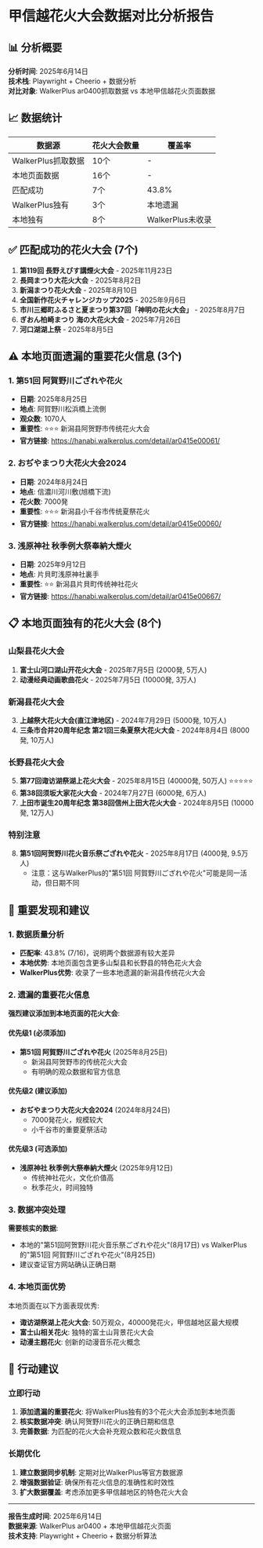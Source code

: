 # 甲信越花火大会数据对比分析报告

## 📊 分析概要

**分析时间**: 2025年6月14日  
**技术栈**: Playwright + Cheerio + 数据分析  
**对比对象**: WalkerPlus ar0400抓取数据 vs 本地甲信越花火页面数据

## 📈 数据统计

| 数据源 | 花火大会数量 | 覆盖率 |
|--------|-------------|--------|
| WalkerPlus抓取数据 | 10个 | - |
| 本地页面数据 | 16个 | - |
| 匹配成功 | 7个 | 43.8% |
| WalkerPlus独有 | 3个 | 本地遗漏 |
| 本地独有 | 8个 | WalkerPlus未收录 |

## ✅ 匹配成功的花火大会 (7个)

1. **第119回 長野えびす講煙火大会** - 2025年11月23日
2. **長岡まつり大花火大会** - 2025年8月2日
3. **新潟まつり花火大会** - 2025年8月10日
4. **全国新作花火チャレンジカップ2025** - 2025年9月6日
5. **市川三郷町ふるさと夏まつり第37回「神明の花火大会」** - 2025年8月7日
6. **ぎおん柏崎まつり 海の大花火大会** - 2025年7月26日
7. **河口湖湖上祭** - 2025年8月5日

## ⚠️ 本地页面遗漏的重要花火信息 (3个)

### 1. 第51回 阿賀野川ござれや花火
- **日期**: 2025年8月25日
- **地点**: 阿賀野川松浜橋上流側
- **观众数**: 1070人
- **重要性**: ⭐⭐⭐ 新潟县阿贺野市传统花火大会
- **官方链接**: https://hanabi.walkerplus.com/detail/ar0415e00061/

### 2. おぢやまつり大花火大会2024
- **日期**: 2024年8月24日
- **地点**: 信濃川河川敷(旭橋下流)
- **花火数**: 7000発
- **重要性**: ⭐⭐⭐ 新潟县小千谷市传统夏祭花火
- **官方链接**: https://hanabi.walkerplus.com/detail/ar0415e00060/

### 3. 浅原神社 秋季例大祭奉納大煙火
- **日期**: 2025年9月12日
- **地点**: 片貝町浅原神社裏手
- **重要性**: ⭐⭐ 新潟县片貝町传统神社花火
- **官方链接**: https://hanabi.walkerplus.com/detail/ar0415e00667/

## 📋 本地页面独有的花火大会 (8个)

### 山梨县花火大会
1. **富士山河口湖山开花火大会** - 2025年7月5日 (2000発, 5万人)
2. **动漫经典动画歌曲花火** - 2025年7月5日 (10000発, 3万人)

### 新潟县花火大会
3. **上越祭大花火大会(直江津地区)** - 2024年7月29日 (5000発, 10万人)
4. **三条市合并20周年纪念 第21回三条夏祭大花火大会** - 2024年8月4日 (8000発, 10万人)

### 长野县花火大会
5. **第77回诹访湖祭湖上花火大会** - 2025年8月15日 (40000発, 50万人) ⭐⭐⭐⭐⭐
6. **第38回须坂大家花火大会** - 2024年7月27日 (6000発, 6万人)
7. **上田市诞生20周年纪念 第38回信州上田大花火大会** - 2024年8月5日 (10000発, 12万人)

### 特别注意
8. **第51回阿贺野川花火音乐祭ござれや花火** - 2025年8月17日 (4000発, 9.5万人)
   - 注意：这与WalkerPlus的"第51回 阿賀野川ござれや花火"可能是同一活动，但日期不同

## 🎯 重要发现和建议

### 1. 数据质量分析
- **匹配率**: 43.8% (7/16)，说明两个数据源有较大差异
- **本地优势**: 本地页面包含更多山梨县和长野县的特色花火大会
- **WalkerPlus优势**: 收录了一些本地遗漏的新潟县传统花火大会

### 2. 遗漏的重要花火信息
**强烈建议添加到本地页面的花火大会**:

#### 优先级1 (必须添加)
- **第51回 阿賀野川ござれや花火** (2025年8月25日)
  - 新潟县阿贺野市的传统花火大会
  - 有明确的观众数据和官方信息

#### 优先级2 (建议添加)
- **おぢやまつり大花火大会2024** (2024年8月24日)
  - 7000発花火，规模较大
  - 小千谷市的重要夏祭活动

#### 优先级3 (可选添加)
- **浅原神社 秋季例大祭奉納大煙火** (2025年9月12日)
  - 传统神社花火，文化价值高
  - 秋季花火，时间独特

### 3. 数据冲突处理
**需要核实的数据**:
- 本地的"第51回阿贺野川花火音乐祭ござれや花火"(8月17日) vs WalkerPlus的"第51回 阿賀野川ござれや花火"(8月25日)
- 建议查证官方网站确认正确日期

### 4. 本地页面优势
本地页面在以下方面表现优秀:
- **诹访湖祭湖上花火大会**: 50万观众，40000発花火，甲信越地区最大规模
- **富士山相关花火**: 独特的富士山背景花火大会
- **动漫主题花火**: 创新的动漫音乐花火概念

## 📝 行动建议

### 立即行动
1. **添加遗漏的重要花火**: 将WalkerPlus独有的3个花火大会添加到本地页面
2. **核实数据冲突**: 确认阿贺野川花火的正确日期和信息
3. **完善数据**: 为匹配的花火大会补充观众数和花火数信息

### 长期优化
1. **建立数据同步机制**: 定期对比WalkerPlus等官方数据源
2. **增强数据验证**: 确保所有花火信息的准确性和时效性
3. **扩大数据覆盖**: 考虑添加更多甲信越地区的特色花火大会

---

**报告生成时间**: 2025年6月14日  
**数据来源**: WalkerPlus ar0400 + 本地甲信越花火页面  
**技术支持**: Playwright + Cheerio + 数据分析算法 